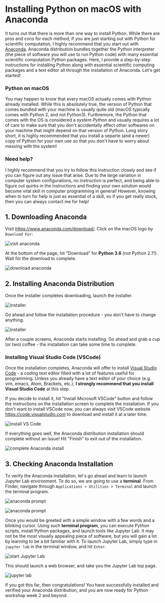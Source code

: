 # Installing Python on macOS with Anaconda

It turns out that there is more than one way to install Python. While there are pros and cons for each method, if you are just starting out with Python for scientific computation, I highly recommend that you start out with [Anaconda](https://www.anaconda.com). Anaconda distribution bundles together the Python interpreter (the piece of software you will use to run Python code) with many essential scientific computation Python packages. Here, I provide a step-by-step instructions for installing Python along with essential scientific computing packages and a text editor all through the installation of Anaconda. Let's get started!

### Python on macOS

You may happen to know that every macOS actually comes with Python already installed. While this is absolutely true, the version of Python that comes bundled with your machine is usually quite old (macOS typically comes with Python 2, and not Python3). Furthremore, the Python that comes with the OS is considered a *system Python* and usually requires a lot of care to make sure that you don't accidentally affect other softwares on your machine that might depend on that version of Python. Long story short, it is highly recommended that you install a separte (and a newer) copy of Python for your own use so that you don't have to worry about messing with the system!

### Need help?

I highly recommend that you try to follow this instruction closely and see if you can figure out any issue that arise. Due to the large variation in computer system configurations, no instruction is perfect, and being able to figure out quirks in the instructions and finding your own solution would become vital skill in computer programming in general! However, knowing when to turn for help is just as essential of a skill, so if you get really stuck, then you can always contact me for help!

## 1. Downloading Anaconda

Visit https://www.anaconda.com/download/. Click on the macOS logo by `Download For`:

![visit anaconda](images/mac_conda_install/visit_anaconda.png)

At the bottom of the page, hit "Download" for **Python 3.6** (not Python 2.7!). Wait for the download to complete.

![download anaconda](images/mac_conda_install/select_python3.png)



## 2. Installing Anaconda Distribution

Once the installer completes downloading, launch the installer.

![installer](images/mac_conda_install/starting_anaconda_installation.png)

Go ahead and follow the installation procedure - you don't have to change anything.

![installer](images/mac_conda_install/installing_anaconda.png)

After a couple screens, Anaconda starts installing. Go ahead and grab a cup (or two) coffee - the installation can take some time to complete.

### Installing Visual Studio Code (VSCode)

Once the installation completes, Anaconda will offer to install [Visual Studio Code](https://code.visualstudio.com/) - a coding text editor filled with a lot of features useful for programming. Unless you already have a text editor of your choice (e.g. vim, emacs, Atom, Brackets, etc.), **I strongly recommend that you install Visual Studio Code** at this step. 

If you decide to install it,  hit "Install Microsoft VSCode" button and follow the instructions on the installation screen to complete the installation. If you don't want to install VSCode now, you can always visit VSCode website https://code.visualstudio.com to download and install it at a later time.

![install VS Code](images/mac_conda_install/install_vscode.png)



If everything goes well, the Anaconda distribution installation should complete without an issue! Hit "Finish" to exit out of the installation.

![complete Anaconda install](images/mac_conda_install/anaconda_installation_complete.png)



## 3. Checking Anaconda Installation

To verify the Anaconda installation, let's go ahead and learn to launch Jupyter Lab environment. To do so, we are going to use a **terminal**. From Finder, navigate through `Applications > Utilities > Terminal` and launch the terminal program. 

![anaconda prompt](images/mac_conda_install/launching_terminal.png)

![anaconda prompt](images/mac_conda_install/running_terminal.png)

Once you would be greeted with a simple window with a few words and a blinking cursor. Using such **terminal program**, you can execute Python scripts, install Python packages, and launch tools like Jupyter Lab. It may not be the most visually appealing piece of software, but you will gain a lot by learning to be a bit familiar with it. To launch Jupyter Lab, simply type in `jupyter lab` in the terminal window, and hit `Enter`.

![start Jupyter Lab](images/mac_conda_install/launch_jupyterlab.png)

This should launch a web browser, and take you the Jupyter Lab top page.

![jupyter lab](images/mac_conda_install/launched_jupyterlab.png)

If you got this far, then congratulations! You have successfully installed and verified your Anaconda distribution, and you are now ready for Python workshop week 2 and beyond. 